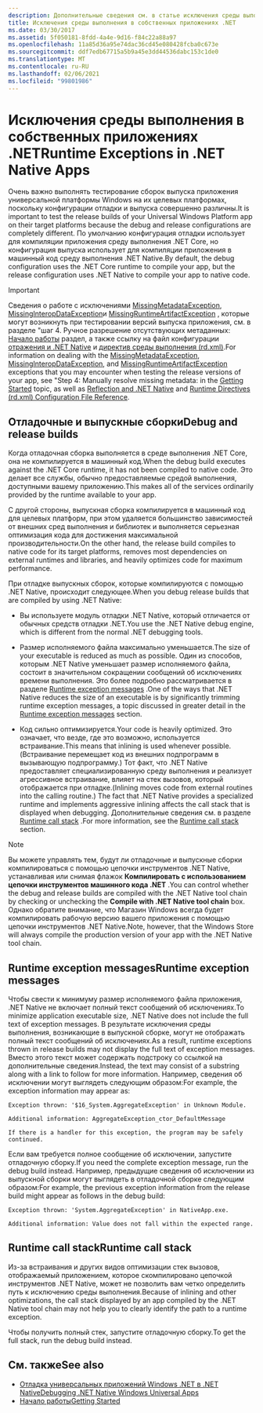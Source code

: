 ```yaml
---
description: Дополнительные сведения см. в статье исключения среды выполнения в .NET Native приложениях.
title: Исключения среды выполнения в собственных приложениях .NET
ms.date: 03/30/2017
ms.assetid: 5f050181-8fdd-4a4e-9d16-f84c22a88a97
ms.openlocfilehash: 11a85d36a95e74dac36cd45e080428fcba0c673e
ms.sourcegitcommit: ddf7edb67715a5b9a45e3dd44536dabc153c1de0
ms.translationtype: MT
ms.contentlocale: ru-RU
ms.lasthandoff: 02/06/2021
ms.locfileid: "99801986"
---
```

# <a name="runtime-exceptions-in-net-native-apps"></a><span data-ttu-id="cb413-103">Исключения среды выполнения в собственных приложениях .NET</span><span class="sxs-lookup"><span data-stu-id="cb413-103">Runtime Exceptions in .NET Native Apps</span></span>

<span data-ttu-id="cb413-104">Очень важно выполнять тестирование сборок выпуска приложения универсальной платформы Windows на их целевых платформах, поскольку конфигурации отладки и выпуска совершенно различны.</span><span class="sxs-lookup"><span data-stu-id="cb413-104">It is important to test the release builds of your Universal Windows Platform app on their target platforms because the debug and release configurations are completely different.</span></span> <span data-ttu-id="cb413-105">По умолчанию конфигурация отладки использует для компиляции приложения среду выполнения .NET Core, но конфигурация выпуска использует для компиляции приложения в машинный код среду выполнения .NET Native.</span><span class="sxs-lookup"><span data-stu-id="cb413-105">By default, the debug configuration uses the .NET Core runtime to compile your app, but the release configuration uses .NET Native to compile your app to native code.</span></span>  
  
> [!IMPORTANT]
> <span data-ttu-id="cb413-106">Сведения о работе с исключениями [MissingMetadataException](missingmetadataexception-class-net-native.md), [MissingInteropDataException](missinginteropdataexception-class-net-native.md)и [MissingRuntimeArtifactException](missingruntimeartifactexception-class-net-native.md) , которые могут возникнуть при тестировании версий выпуска приложения, см. в разделе "шаг 4. Ручное разрешение отсутствующих метаданных: [Начало работы](getting-started-with-net-native.md) раздел, а также ссылку на файл конфигурации [отражения и .NET Native](reflection-and-net-native.md) и [директив среды выполнения (rd.xml)](runtime-directives-rd-xml-configuration-file-reference.md).</span><span class="sxs-lookup"><span data-stu-id="cb413-106">For information on dealing with the [MissingMetadataException](missingmetadataexception-class-net-native.md), [MissingInteropDataException](missinginteropdataexception-class-net-native.md), and [MissingRuntimeArtifactException](missingruntimeartifactexception-class-net-native.md) exceptions that you may encounter when testing the release versions of your app, see "Step 4: Manually resolve missing metadata: in the [Getting Started](getting-started-with-net-native.md) topic, as well as [Reflection and .NET Native](reflection-and-net-native.md) and [Runtime Directives (rd.xml) Configuration File Reference](runtime-directives-rd-xml-configuration-file-reference.md).</span></span>  
  
## <a name="debug-and-release-builds"></a><span data-ttu-id="cb413-107">Отладочные и выпускные сборки</span><span class="sxs-lookup"><span data-stu-id="cb413-107">Debug and release builds</span></span>  

 <span data-ttu-id="cb413-108">Когда отладочная сборка выполняется в среде выполнения .NET Core, она не компилируется в машинный код.</span><span class="sxs-lookup"><span data-stu-id="cb413-108">When the debug build executes against the .NET Core runtime, it has not been compiled to native code.</span></span> <span data-ttu-id="cb413-109">Это делает все службы, обычно предоставляемые средой выполнения, доступными вашему приложению.</span><span class="sxs-lookup"><span data-stu-id="cb413-109">This makes all of the services ordinarily provided by the runtime available to your app.</span></span>  
  
 <span data-ttu-id="cb413-110">С другой стороны, выпускная сборка компилируется в машинный код для целевых платформ, при этом удаляется большинство зависимостей от внешних сред выполнения и библиотек и выполняется серьезная оптимизация кода для достижения максимальной производительности.</span><span class="sxs-lookup"><span data-stu-id="cb413-110">On the other hand, the release build compiles to native code for its target platforms, removes most dependencies on external runtimes and libraries, and heavily optimizes code for maximum performance.</span></span>  
  
 <span data-ttu-id="cb413-111">При отладке выпускных сборок, которые компилируются с помощью .NET Native, происходит следующее.</span><span class="sxs-lookup"><span data-stu-id="cb413-111">When you debug release builds that are compiled by using .NET Native:</span></span>  
  
- <span data-ttu-id="cb413-112">Вы используете модуль отладки .NET Native, который отличается от обычных средств отладки .NET.</span><span class="sxs-lookup"><span data-stu-id="cb413-112">You use the .NET Native debug engine, which is different from the normal .NET debugging tools.</span></span>  
  
- <span data-ttu-id="cb413-113">Размер исполняемого файла максимально уменьшается.</span><span class="sxs-lookup"><span data-stu-id="cb413-113">The size of your executable is reduced as much as possible.</span></span> <span data-ttu-id="cb413-114">Один из способов, которым .NET Native уменьшает размер исполняемого файла, состоит в значительном сокращении сообщений об исключениях времени выполнения. Это более подробно рассматривается в разделе [Runtime exception messages](#Messages) .</span><span class="sxs-lookup"><span data-stu-id="cb413-114">One of the ways that .NET Native reduces the size of an executable is by significantly trimming runtime exception messages, a topic discussed in greater detail in the [Runtime exception messages](#Messages) section.</span></span>  
  
- <span data-ttu-id="cb413-115">Код сильно оптимизируется.</span><span class="sxs-lookup"><span data-stu-id="cb413-115">Your code is heavily optimized.</span></span> <span data-ttu-id="cb413-116">Это означает, что везде, где это возможно, используется встраивание.</span><span class="sxs-lookup"><span data-stu-id="cb413-116">This means that inlining is used whenever possible.</span></span> <span data-ttu-id="cb413-117">(Встраивание перемещает код из внешних подпрограмм в вызывающую подпрограмму.)   Тот факт, что .NET Native предоставляет специализированную среду выполнения и реализует агрессивное встраивание, влияет на стек вызовов, который отображается при отладке.</span><span class="sxs-lookup"><span data-stu-id="cb413-117">(Inlining moves code from external routines into the calling routine.)   The fact that .NET Native provides a specialized runtime and implements aggressive inlining  affects the call stack that is displayed when debugging.</span></span>  <span data-ttu-id="cb413-118">Дополнительные сведения см. в разделе [Runtime call stack](#CallStack) .</span><span class="sxs-lookup"><span data-stu-id="cb413-118">For more information, see the [Runtime call stack](#CallStack) section.</span></span>  
  
> [!NOTE]
> <span data-ttu-id="cb413-119">Вы можете управлять тем, будут ли отладочные и выпускные сборки компилироваться с помощью цепочки инструментов .NET Native, устанавливая или снимая флажок **Компилировать с использованием цепочки инструментов машинного кода .NET** .</span><span class="sxs-lookup"><span data-stu-id="cb413-119">You can control whether the debug and release builds are compiled with the .NET Native tool chain by checking or unchecking the **Compile with .NET Native tool chain** box.</span></span>   <span data-ttu-id="cb413-120">Однако обратите внимание, что Магазин Windows всегда будет компилировать рабочую версию вашего приложения с помощью цепочки инструментов .NET Native.</span><span class="sxs-lookup"><span data-stu-id="cb413-120">Note, however, that the Windows Store will always compile the production version of your app with the .NET Native tool chain.</span></span>  
  
<a name="Messages"></a>

## <a name="runtime-exception-messages"></a><span data-ttu-id="cb413-121">Runtime exception messages</span><span class="sxs-lookup"><span data-stu-id="cb413-121">Runtime exception messages</span></span>  

 <span data-ttu-id="cb413-122">Чтобы свести к минимуму размер исполняемого файла приложения, .NET Native не включает полный текст сообщений об исключениях.</span><span class="sxs-lookup"><span data-stu-id="cb413-122">To minimize application executable size, .NET Native does not include the full text of exception messages.</span></span> <span data-ttu-id="cb413-123">В результате исключения среды выполнения, возникающие в выпускной сборке, могут не отображать полный текст сообщений об исключениях.</span><span class="sxs-lookup"><span data-stu-id="cb413-123">As a result, runtime exceptions thrown in release builds may not display the full text of exception messages.</span></span> <span data-ttu-id="cb413-124">Вместо этого текст может содержать подстроку со ссылкой на дополнительные сведения.</span><span class="sxs-lookup"><span data-stu-id="cb413-124">Instead, the text may consist of a substring along with a link to follow for more information.</span></span> <span data-ttu-id="cb413-125">Например, сведения об исключении могут выглядеть следующим образом:</span><span class="sxs-lookup"><span data-stu-id="cb413-125">For example, the exception information may appear as:</span></span>  
  
```output
Exception thrown: '$16_System.AggregateException' in Unknown Module.  
  
Additional information: AggregateException_ctor_DefaultMessage  
  
If there is a handler for this exception, the program may be safely continued.  
```  
  
 <span data-ttu-id="cb413-126">Если вам требуется полное сообщение об исключении, запустите отладочную сборку.</span><span class="sxs-lookup"><span data-stu-id="cb413-126">If you need the complete exception message,  run the debug build instead.</span></span> <span data-ttu-id="cb413-127">Например, предыдущие сведения об исключении из выпускной сборки могут выглядеть в отладочной сборке следующим образом:</span><span class="sxs-lookup"><span data-stu-id="cb413-127">For example, the previous exception information  from the release build might appear as follows in the debug build:</span></span>  
  
```output
Exception thrown: 'System.AggregateException' in NativeApp.exe.  
  
Additional information: Value does not fall within the expected range.  
```  
  
<a name="CallStack"></a>

## <a name="runtime-call-stack"></a><span data-ttu-id="cb413-128">Runtime call stack</span><span class="sxs-lookup"><span data-stu-id="cb413-128">Runtime call stack</span></span>  

 <span data-ttu-id="cb413-129">Из-за встраивания и других видов оптимизации стек вызовов, отображаемый приложением, которое скомпилировано цепочкой инструментов .NET Native, может не позволить вам четко определить путь к исключению среды выполнения.</span><span class="sxs-lookup"><span data-stu-id="cb413-129">Because of inlining and other optimizations, the call stack displayed by an app compiled by the .NET Native tool chain may not help you to  clearly identify the path to a runtime exception.</span></span>  
  
 <span data-ttu-id="cb413-130">Чтобы получить полный стек, запустите отладочную сборку.</span><span class="sxs-lookup"><span data-stu-id="cb413-130">To get the full stack, run the debug build instead.</span></span>  
  
## <a name="see-also"></a><span data-ttu-id="cb413-131">См. также</span><span class="sxs-lookup"><span data-stu-id="cb413-131">See also</span></span>

- [<span data-ttu-id="cb413-132">Отладка универсальных приложений Windows .NET в .NET Native</span><span class="sxs-lookup"><span data-stu-id="cb413-132">Debugging .NET Native Windows Universal Apps</span></span>](https://devblogs.microsoft.com/devops/debugging-net-native-windows-universal-apps/)
- [<span data-ttu-id="cb413-133">Начало работы</span><span class="sxs-lookup"><span data-stu-id="cb413-133">Getting Started</span></span>](getting-started-with-net-native.md)
